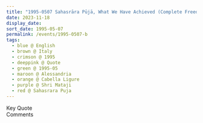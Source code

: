 ```yaml
---
title: "1995-0507 Sahasrāra Pūjā, What We Have Achieved (Complete Freedom, Purity, State of Compassion, Have Become the Ocean, and Generous Beautiful Dhārmik Heart), Hangar, Cabella Ligure, Alessandria, Italy"
date: 2023-11-18
display_date: 
sort_date: 1995-05-07
permalink: /events/1995-0507-b
tags:
  - blue @ English
  - brown @ Italy
  - crimson @ 1995
  - deeppink @ Quote
  - green @ 1995-05
  - maroon @ Alessandria
  - orange @ Cabella Ligure
  - purple @ Shri Mataji
  - red @ Sahasrara Puja
---
```


<wave-list>
  <list-title color="green" width="75">Key Quote</list-title>
  <list-item color="BlanchedAlmond"  width="200"></list-item>
  <list-item color="Lavender"></list-item>
  <list-item color="BlanchedAlmond"></list-item>
</wave-list>

<br>

<wave-list>
  <list-title color="green" width="75">Comments</list-title>
  <list-item color="BlanchedAlmond"  width="200"></list-item>
  <list-item color="Lavender"></list-item>
  <list-item color="BlanchedAlmond"></list-item>
</wave-list>